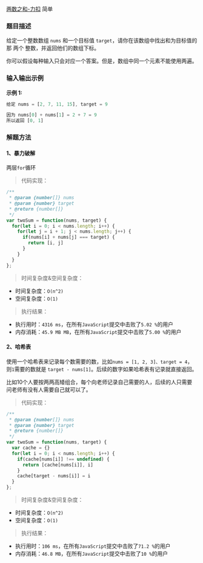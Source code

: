 
[两数之和-力扣](https://leetcode-cn.com/problems/two-sum/)
<span>简单</span>

### 题目描述
给定一个整数数组 `nums` 和一个目标值 `target`，请你在该数组中找出和为目标值的那 两个 整数，并返回他们的数组下标。

你可以假设每种输入只会对应一个答案。但是，数组中同一个元素不能使用两遍。

### 输入输出示例
**示例 1:**
```js
给定 nums = [2, 7, 11, 15], target = 9

因为 nums[0] + nums[1] = 2 + 7 = 9
所以返回 [0, 1]
```

### 解题方法

#### 1、暴力破解
两层`for`循环
> 代码实现：

```js
/**
 * @param {number[]} nums
 * @param {number} target
 * @return {number[]}
 */
var twoSum = function(nums, target) {
  for(let i = 0; i < nums.length; i++) {
    for(let j = i + 1; j < nums.length; j++) {
      if(nums[i] + nums[j] === target) {
        return [i, j]
      }
    }
  }
};
```

> 时间复杂度&空间复杂度：
- 时间复杂度：`O(n^2)`
- 空间复杂度：`O(1)`

> 执行结果：

- 执行用时：`4316 ms`，在所有`JavaScript`提交中击败了`5.02 %`的用户
- 内存消耗：`45.9 MB MB`，在所有`JavaScript`提交中击败了`5.00 %`的用户

#### 2、哈希表
使用一个哈希表来记录每个数需要的数，比如`nums = [1, 2, 3]、target = 4`，则`1`需要的数就是 `target - nums[1]`。后续的数字如果哈希表有记录就直接返回。

比如10个人要按两两高矮组合，每个向老师记录自己需要的人，后续的人只需要问老师有没有人需要自己就可以了。
> 代码实现：

```js
/**
 * @param {number[]} nums
 * @param {number} target
 * @return {number[]}
 */
var twoSum = function(nums, target) {
  var cache = {}
  for(let i = 0; i < nums.length; i++) {
    if(cache[nums[i]] !== undefined) {
      return [cache[nums[i]], i]
    }
    cache[target - nums[i]] = i
  }
};
```

> 时间复杂度&空间复杂度：
- 时间复杂度：`O(n^2)`
- 空间复杂度：`O(1)`

> 执行结果：

- 执行用时：`106 ms`，在所有`JavaScript`提交中击败了`71.2 %`的用户
- 内存消耗：`46.8 MB`，在所有`JavaScript`提交中击败了`10 %`的用户
